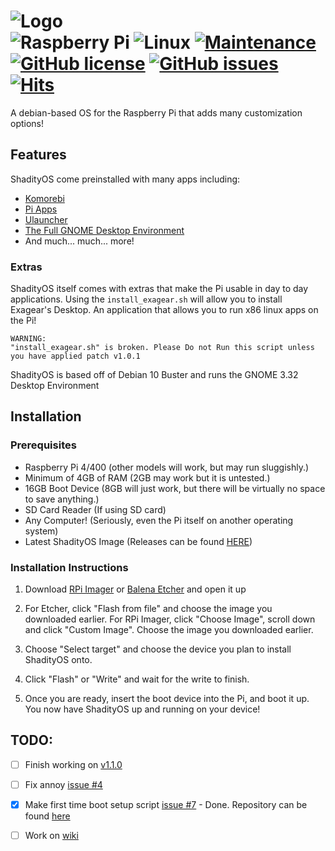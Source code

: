 # ![Logo](https://raw.githubusercontent.com/ShadowNightX/ShadityOS/master/logo.png) <br> ![Raspberry Pi](https://img.shields.io/badge/-RaspberryPi-C51A4A?style=for-the-badge&logo=Raspberry-Pi) ![Linux](https://img.shields.io/badge/Linux-FCC624?style=for-the-badge&logo=linux&logoColor=black) [![Maintenance](https://img.shields.io/badge/Maintained%3F-yes-green.svg)](https://GitHub.com/ShadowNightX/ShadityOS/graphs/commit-activity) [![GitHub license](https://img.shields.io/github/license/ShadowNightX/ShadityOS.svg)](https://github.com/ShadowNightX/ShadityOS/blob/master/LICENSE) [![GitHub issues](https://img.shields.io/github/issues/ShadowNightX/ShadityOS.svg)](https://GitHub.com/ShadowNightX/ShadityOS/issues/) [![Hits](https://hits.seeyoufarm.com/api/count/incr/badge.svg?url=https%3A%2F%2Fgithub.com%2FShadityOS%2FShadityOS&count_bg=%2379C83D&title_bg=%23555555&icon=&icon_color=%23E7E7E7&title=Hits%3A+&edge_flat=false)](https://hits.seeyoufarm.com)



A debian-based OS for the Raspberry Pi that adds many customization options!

## Features

ShadityOS come preinstalled with many apps including:
- [Komorebi](https://github.com/cheesecakeufo/komorebi)
- [Pi Apps](https://github.com/Botspot/pi-apps)
- [Ulauncher](https://ulauncher.io/)
- [The Full GNOME Desktop Environment](https://www.gnome.org/)
- And much... much... more!
###  Extras
ShadityOS itself comes with extras that make the Pi usable in day to day applications.
Using the ```install_exagear.sh``` will allow you to install Exagear's Desktop. An application that allows you to run x86 linux apps on the Pi!
```
WARNING:
"install_exagear.sh" is broken. Please Do not Run this script unless you have applied patch v1.0.1
```
ShadityOS is based off of Debian 10 Buster and runs the GNOME 3.32 Desktop Environment


## Installation
### Prerequisites
- Raspberry Pi 4/400 (other models will work, but may run sluggishly.)
- Minimum of 4GB of RAM (2GB may work but it is untested.)
- 16GB Boot Device (8GB will just work, but there will be virtually no space to save anything.)
- SD Card Reader (If using SD card)
- Any Computer! (Seriously, even the Pi itself on another operating system)
- Latest ShadityOS Image (Releases can be found [HERE](https://github.com/ShadowNightX/ShadityOS/releases))
### Installation Instructions
1. Download [RPi Imager](https://www.raspberrypi.com/software/) or [Balena Etcher](https://www.balena.io/etcher/) and open it up

2. For Etcher, click "Flash from file" and choose the image you downloaded earlier. For RPi Imager, click "Choose Image", scroll down and click "Custom Image". Choose the image you downloaded earlier.

3. Choose "Select target" and choose the device you plan to install ShadityOS onto. 

4. Click "Flash" or "Write" and wait for the write to finish.

5. Once you are ready, insert the boot device into the Pi, and boot it up. You now have ShadityOS up and running on your device!

## TODO:
- [ ] Finish working on [v1.1.0](https://github.com/ShadityOS/ShadityOS/projects/1)
- [ ] Fix annoy [issue #4](https://github.com/ShadityOS/ShadityOS/issues/4)
- [x] Make first time boot setup script [issue #7](https://github.com/ShadityOS/ShadityOS/issues/7) - Done. Repository can be found [here](https://github.com/ShadityOS/shadityos-setup)
- [ ] Work on [wiki](https://github.com/ShadityOS/ShadityOS/wiki)

